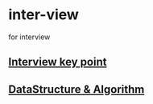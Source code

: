 # inter-view
for interview

## [Interview key point](interview/README.md)

## [DataStructure & Algorithm](ds-algo/README.md)
